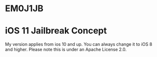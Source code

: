 # EM0J1JB
iOS 11 Jailbreak Concept
========================
My version applies from ios 10 and up. You can always change it to iOS 8 and higher.
Please note this is under an Apache License 2.0.
